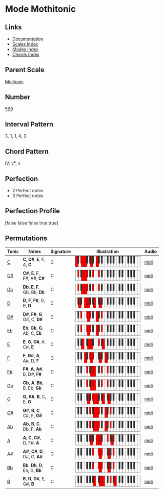 # Mode Mothitonic

## Links

- [Documentation](index.md)
- [Scales Index](Scales.md)
- [Modes Index](Modes.md)
- [Chords Index](Chords.md)

## Parent Scale

[Molitonic](ScaleMolitonic.md)

## Number

[569](https://ianring.com/musictheory/scales/569)

## Interval Pattern

3, 1, 1, 4, 3

## Chord Pattern

IV, v⁰, v

## Perfection

- 2 Perfect notes
- 3 Perfect notes

## Perfection Profile

[false false false true true]

## Permutations

| Tonic | Notes | Signature | Illustration | Audio |
|-------|-------|-----------|--------------|-------|
| [C](ModeCNaturalMothitonic.md) | **C**, **D#**, **E**, F, A, **C** | C | ![CNaturalMothitonic](ModeCNaturalMothitonic.png) | [midi](https://github.com/edipermadi/music/blob/main/docs/ModeCNaturalMothitonic.mid?raw=true) |
| [C#](ModeCSharpMothitonic.md) | **C#**, **E**, **F**, F#, A#, **C#** | C | ![CSharpMothitonic](ModeCSharpMothitonic.png) | [midi](https://github.com/edipermadi/music/blob/main/docs/ModeCSharpMothitonic.mid?raw=true) |
| [Db](ModeDFlatMothitonic.md) | **Db**, **E**, **F**, Gb, Bb, **Db** | C | ![DFlatMothitonic](ModeDFlatMothitonic.png) | [midi](https://github.com/edipermadi/music/blob/main/docs/ModeDFlatMothitonic.mid?raw=true) |
| [D](ModeDNaturalMothitonic.md) | **D**, **F**, **F#**, G, B, **D** | C | ![DNaturalMothitonic](ModeDNaturalMothitonic.png) | [midi](https://github.com/edipermadi/music/blob/main/docs/ModeDNaturalMothitonic.mid?raw=true) |
| [D#](ModeDSharpMothitonic.md) | **D#**, **F#**, **G**, G#, C, **D#** | C | ![DSharpMothitonic](ModeDSharpMothitonic.png) | [midi](https://github.com/edipermadi/music/blob/main/docs/ModeDSharpMothitonic.mid?raw=true) |
| [Eb](ModeEFlatMothitonic.md) | **Eb**, **Gb**, **G**, Ab, C, **Eb** | C | ![EFlatMothitonic](ModeEFlatMothitonic.png) | [midi](https://github.com/edipermadi/music/blob/main/docs/ModeEFlatMothitonic.mid?raw=true) |
| [E](ModeENaturalMothitonic.md) | **E**, **G**, **G#**, A, C#, **E** | C | ![ENaturalMothitonic](ModeENaturalMothitonic.png) | [midi](https://github.com/edipermadi/music/blob/main/docs/ModeENaturalMothitonic.mid?raw=true) |
| [F](ModeFNaturalMothitonic.md) | **F**, **G#**, **A**, A#, D, **F** | C | ![FNaturalMothitonic](ModeFNaturalMothitonic.png) | [midi](https://github.com/edipermadi/music/blob/main/docs/ModeFNaturalMothitonic.mid?raw=true) |
| [F#](ModeFSharpMothitonic.md) | **F#**, **A**, **A#**, B, D#, **F#** | C | ![FSharpMothitonic](ModeFSharpMothitonic.png) | [midi](https://github.com/edipermadi/music/blob/main/docs/ModeFSharpMothitonic.mid?raw=true) |
| [Gb](ModeGFlatMothitonic.md) | **Gb**, **A**, **Bb**, B, Eb, **Gb** | C | ![GFlatMothitonic](ModeGFlatMothitonic.png) | [midi](https://github.com/edipermadi/music/blob/main/docs/ModeGFlatMothitonic.mid?raw=true) |
| [G](ModeGNaturalMothitonic.md) | **G**, **A#**, **B**, C, E, **G** | C | ![GNaturalMothitonic](ModeGNaturalMothitonic.png) | [midi](https://github.com/edipermadi/music/blob/main/docs/ModeGNaturalMothitonic.mid?raw=true) |
| [G#](ModeGSharpMothitonic.md) | **G#**, **B**, **C**, C#, F, **G#** | C | ![GSharpMothitonic](ModeGSharpMothitonic.png) | [midi](https://github.com/edipermadi/music/blob/main/docs/ModeGSharpMothitonic.mid?raw=true) |
| [Ab](ModeAFlatMothitonic.md) | **Ab**, **B**, **C**, Db, F, **Ab** | C | ![AFlatMothitonic](ModeAFlatMothitonic.png) | [midi](https://github.com/edipermadi/music/blob/main/docs/ModeAFlatMothitonic.mid?raw=true) |
| [A](ModeANaturalMothitonic.md) | **A**, **C**, **C#**, D, F#, **A** | C | ![ANaturalMothitonic](ModeANaturalMothitonic.png) | [midi](https://github.com/edipermadi/music/blob/main/docs/ModeANaturalMothitonic.mid?raw=true) |
| [A#](ModeASharpMothitonic.md) | **A#**, **C#**, **D**, D#, G, **A#** | C | ![ASharpMothitonic](ModeASharpMothitonic.png) | [midi](https://github.com/edipermadi/music/blob/main/docs/ModeASharpMothitonic.mid?raw=true) |
| [Bb](ModeBFlatMothitonic.md) | **Bb**, **Db**, **D**, Eb, G, **Bb** | C | ![BFlatMothitonic](ModeBFlatMothitonic.png) | [midi](https://github.com/edipermadi/music/blob/main/docs/ModeBFlatMothitonic.mid?raw=true) |
| [B](ModeBNaturalMothitonic.md) | **B**, **D**, **D#**, E, G#, **B** | C | ![BNaturalMothitonic](ModeBNaturalMothitonic.png) | [midi](https://github.com/edipermadi/music/blob/main/docs/ModeBNaturalMothitonic.mid?raw=true) |
